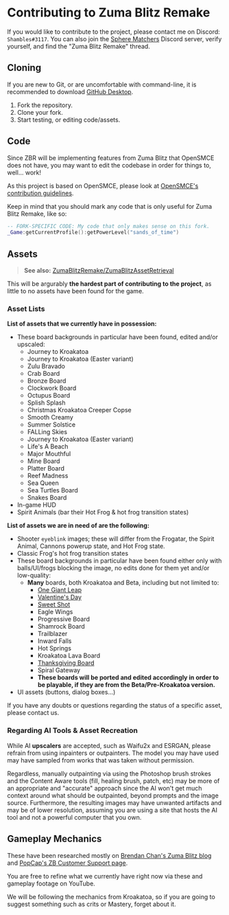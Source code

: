 # Contributing to Zuma Blitz Remake
If you would like to contribute to the project, please contact me on
Discord: `Shambles#3117`. You can also join the [Sphere Matchers](https://discord.gg/gJgy5x5)
Discord server, verify yourself, and find the "Zuma Blitz Remake" thread.

## Cloning
If you are new to Git, or are uncomfortable with command-line,
it is recommended to download [GitHub Desktop](https://desktop.github.com/).

1. Fork the repository.
2. Clone your fork.
2. Start testing, or editing code/assets.

## Code
Since ZBR will be implementing features from Zuma Blitz that OpenSMCE does not
have, you may want to edit the codebase in order for things to, well... work!

As this project is based on OpenSMCE, please look at [OpenSMCE's contribution
guidelines](https://github.com/jakubg1/OpenSMCE/blob/master/CONTRIBUTING.md).

Keep in mind that you should mark any code that is only useful for Zuma Blitz
Remake, like so:
```lua
-- FORK-SPECIFIC CODE: My code that only makes sense on this fork.
_Game:getCurrentProfile():getPowerLevel("sands_of_time")
```

## Assets
> **See also:** [ZumaBlitzRemake/ZumaBlitzAssetRetrieval](https://github.com/ZumaBlitzRemake/ZumaBlitzAssetRetrieval)

This will be argurably **the hardest part of contributing to the project**, as
little to no assets have been found for the game.

### Asset Lists
**List of assets that we currently have in possession:**
- These board backgrounds in particular have been found, edited and/or
  upscaled:
  - Journey to Kroakatoa
  - Journey to Kroakatoa (Easter variant)
  - Zulu Bravado
  - Crab Board
  - Bronze Board
  - Clockwork Board
  - Octupus Board
  - Splish Splash
  - Christmas Kroakatoa Creeper Copse
  - Smooth Creamy
  - Summer Solstice
  - FALLing Skies
  - Journey to Kroakatoa (Easter variant)
  - Life's A Beach
  - Major Mouthful
  - Mine Board
  - Platter Board
  - Reef Madness
  - Sea Queen
  - Sea Turtles Board
  - Snakes Board
- In-game HUD
- Spirit Animals (bar their Hot Frog & hot frog transition states)

**List of assets we are in need of are the following:**
- Shooter `eyeblink` images; these will differ from the Frogatar, the Spirit
  Animal, Cannons powerup state, and Hot Frog state.
- Classic Frog's hot frog transition states
- These board backgrounds in particular have been found either only with
  balls/UI/frogs blocking the image, no edits done for them yet and/or
  low-quality:
  - **Many** boards, both Kroakatoa and Beta, including but not limited to:
    - [One Giant Leap](https://www.youtube.com/watch?v=PSgFs_DSl54)
    - [Valentine's Day](https://www.youtube.com/watch?v=szaGw8xbW4k)
    - [Sweet Shot](https://www.youtube.com/watch?v=LxtixkwukP8)
    - Eagle Wings
    - Progressive Board
    - Shamrock Board
    - Trailblazer <!-- Ew, it's the Autism Speaks board. Why, PopCap? -->
    - Inward Falls
    - Hot Springs
    - Kroakatoa Lava Board
    - [Thanksgiving Board](https://www.youtube.com/watch?v=gFyCgHN3oMU)
    - Spiral Gateway
    - **These boards will be ported and edited accordingly in order to be
      playable, if they are from the Beta/Pre-Kroakatoa version.**
- UI assets (buttons, dialog boxes...)

If you have any doubts or questions regarding the status of a specific
asset, please contact us.

### Regarding AI Tools & Asset Recreation
While AI **upscalers** are accepted, such as Waifu2x and ESRGAN,
please refrain from using inpainters or outpainters. The model you may have
used may have sampled from works that was taken without permission.

Regardless, manually outpainting via using the Photoshop brush strokes and
the Content Aware tools (fill, healing brush, patch, etc) may be more of an
appropriate and "accurate" approach since the AI won't get much context
around what should be outpainted, beyond prompts and the image source.
Furthermore, the resulting images may have unwanted artifacts and may be of
lower resolution, assuming you are using a site that hosts the AI tool and
not a powerful computer that you own.

## Gameplay Mechanics
These have been researched mostly on [Brendan Chan's Zuma Blitz blog](http://bchantech.dreamcrafter.com/zumablitz/)
and [PopCap's ZB Customer Support page](https://web.archive.org/web/20130130103017/http://support.popcap.com/facebook/zuma-blitz).

You are free to refine what we currently have right now via these and gameplay
footage on YouTube.

We will be following the mechanics from Kroakatoa, so if you are going to
suggest something such as crits or Mastery, forget about it.